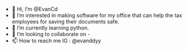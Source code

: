 - 👋 Hi, I’m @EvanCd
- 👀 I’m interested in making software for my office that can help the tax employees for saving their documents safe.
- 🌱 I’m currently learning python.
- 💞️ I’m looking to collaborate on -
- 📫 How to reach me IG : @evanddyy

<!---
EvanCd/EvanCd is a ✨ special ✨ repository because its `README.md` (this file) appears on your GitHub profile.
You can click the Preview link to take a look at your changes.
--->
